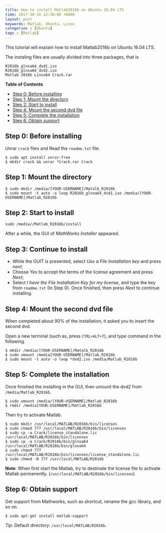```yaml
---
title: How to install Matlab2016b on Ubuntu 16.04 LTS
time: 2017-10-16 12:36:00 +0800
layout: post
keywords: Matlab, Ubuntu, Linux
categories : [Ubuntu]
tags : [Matlab]
---
```


This tutorial will explain how to install Matlab2016b on Ubuntu 16.04 LTS.

The instaling files are usually divided into three packages, that is


```
R2016b_glnxa64_dvd1.iso
R2016b_glnxa64_dvd2.iso
Matlab 2016b Linux64 Crack.rar
```

**Table of Contents**

- [Step 0: Before installing](#step-0-before-installing)
- [Step 1: Mount the directory](#step-1-mount-the-directory)
- [Step 2: Start to install](#step-2-start-to-install)
- [Step 4: Mount the second dvd file](#step-4-mount-the-second-dvd-file)
- [Step 5: Complete the installation](#step-5-complete-the-installation)
- [Step 6: Obtain support](#step-6-obtain-support)

Step 0: Before installing
-------------------------

Unrar `crack` files and Read the `readme.txt` file.

```
$ sudo apt install unrar-free
$ mkdir crack && unrar *Crack.rar Crack
```

Step 1: Mount the directory
-------------------------------------------

```
$ sudo mkdir /media/[YOUR-USERNAME]/Matalb_R2016b
$ sudo mount -t auto -o loop R2016b_glnxa64_dvd1.iso /media/[YOUR-USERNAME]/Matlab_R2016b
```

Step 2: Start to install
------------------------

```
sudo /media//Matlab_R2016b/install
```

After a while, the GUI of *MathWorks Installer* appeared.

Step 3: Continue to install
--------------------------- 

- While the GUIT is presented, select *Use a File Installation key* and press *next*;
- Choose *Yes* to accept the terms of the license agreement and press *Next*;
- Select *I have the File Installation Key for my license*, and type the key from `readme.txt` (In Step 0). Once finished, then press *Next* to continue installing.

Step 4: Mount the second dvd file
---------------------------------

When completed about 90% of the installation, it asked you to insert the second dvd. 

Open a new terminal (such as, press `CTRL+ALT+T`), and type command in the following.

```
$ mkdir /media/[YOUR-USERNAME]/Matalb_R2016b
$ sudo umount /media[YOUR-USERNAME]/Matlab_R2016b
$ sudo mount -t auto -o loop *dvd2.iso /media/Matlab_R2016b
```

Step 5: Complete the installation
-------------------------------------------------

Once finished the installing in the GUI, then umount the dvd2 from `/media/Matlab_R2016b`.

```
$ sudo umount /media/[YOUR-USERNAME]/Matlab_R2016b
$ rmdir /media[YOUR-USERNAME]/Matlab_R2016b
```

Then try to activate Matlab.

```
$ sudo mkdir /usr/local/MATLAB/R2016b/bin/licenses
$ sudo chmod 777 /usr/local/MATLAB/R2016b/bin/licenses
$ sudo cp -a Crack/license_standalone.lic /usr/local/MATLAB/R2016b/bin/licenses
$ sudo cp -a Crack/R2016b/bin/glnxa64 /usr/local/MATLAB/R2016b/bin/glnxa64
$ sudo chmod 777 /usr/local/MATLAB/R2016b/bin/licenses/license_standalone.lic
$ sudo chmod -R 777 /usr/local/MATLAB/R2016b
```

**Note**: When first start the Matlab, try to destinate the license file to activate Matlab permanently. (`/usr/local/MATLAB/R2016b/bin/licenses`)

Step 6: Obtain support
----------------------

Get support from Mathworks, such as shortcut, rename the gcc library, and so on.

```
$ sudo apt-get install matlab-support
```

*Tip*: Default directory: `/usr/local/MATLAB/R2016b`.